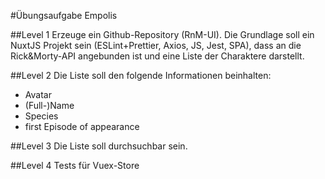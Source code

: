 #Übungsaufgabe Empolis

##Level 1
Erzeuge ein Github-Repository (RnM-UI). Die Grundlage soll ein NuxtJS Projekt sein (ESLint+Prettier, Axios, JS, Jest, SPA), dass an die Rick&Morty-API angebunden ist und eine Liste der Charaktere darstellt.

##Level 2
Die Liste soll den folgende Informationen beinhalten:

- Avatar
- (Full-)Name
- Species
- first Episode of appearance

##Level 3
Die Liste soll durchsuchbar sein.

##Level 4
Tests für Vuex-Store
